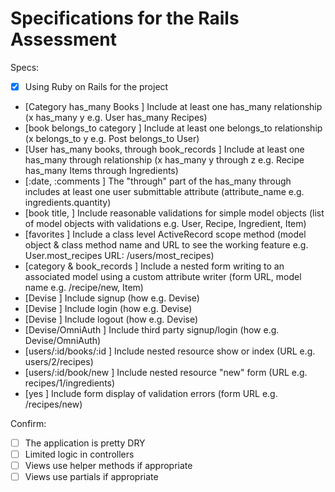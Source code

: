 # Specifications for the Rails Assessment

Specs:
- [x] Using Ruby on Rails for the project
- [Category has_many Books ] Include at least one has_many relationship (x has_many y e.g. User has_many Recipes)
- [book belongs_to category ] Include at least one belongs_to relationship (x belongs_to y e.g. Post belongs_to User)
- [User has_many books, through book_records ] Include at least one has_many through relationship (x has_many y through z e.g. Recipe has_many Items through Ingredients)
- [:date, :comments ] The "through" part of the has_many through includes at least one user submittable attribute (attribute_name e.g. ingredients.quantity)
- [book title,  ] Include reasonable validations for simple model objects (list of model objects with validations e.g. User, Recipe, Ingredient, Item)
- [favorites ] Include a class level ActiveRecord scope method (model object & class method name and URL to see the working feature e.g. User.most_recipes URL: /users/most_recipes)
- [category & book_records ] Include a nested form writing to an associated model using a custom attribute writer (form URL, model name e.g. /recipe/new, Item)
- [Devise ] Include signup (how e.g. Devise)
- [Devise ] Include login (how e.g. Devise)
- [Devise ] Include logout (how e.g. Devise)
- [Devise/OmniAuth ] Include third party signup/login (how e.g. Devise/OmniAuth)
- [users/:id/books/:id ] Include nested resource show or index (URL e.g. users/2/recipes)
- [users/:id/book/new ] Include nested resource "new" form (URL e.g. recipes/1/ingredients)
- [yes ] Include form display of validation errors (form URL e.g. /recipes/new)

Confirm:
- [ ] The application is pretty DRY
- [ ] Limited logic in controllers
- [ ] Views use helper methods if appropriate
- [ ] Views use partials if appropriate
